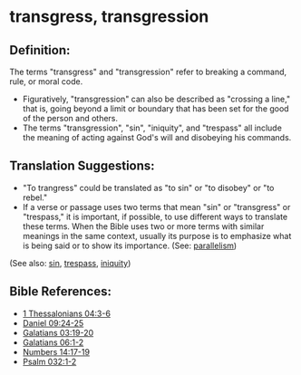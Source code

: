 # transgress, transgression #

## Definition: ##

The terms "transgress" and "transgression" refer to breaking a command, rule, or moral code.

* Figuratively, "transgression" can also be described as "crossing a line," that is, going beyond a limit or boundary that has been set for the good of the person and others.
* The terms "transgression", "sin", "iniquity", and "trespass" all include the meaning of acting against God's will and disobeying his commands.
 

## Translation Suggestions: ##

* "To trangress" could be translated as "to sin" or "to disobey" or "to rebel."
* If a verse or passage uses two terms that mean "sin" or "transgress" or "trespass," it is important, if possible, to use different ways to translate these terms. When the Bible uses two or more terms with similar meanings in the same context, usually its purpose is to emphasize what is being said or to show its importance.  (See: [parallelism](https://git.door43.org/Door43/en-ta-translate-vol2/src/master/content/figs_parallelism.md))​

(See also: [sin](../kt/sin.md), [trespass](../kt/trespass.md), [iniquity](../kt/iniquity.md))

## Bible References: ##

* [1 Thessalonians 04:3-6](https://door43.org/en/bible/notes/1th/04/03)
* [Daniel 09:24-25](https://door43.org/en/bible/notes/dan/09/24)
* [Galatians 03:19-20](https://door43.org/en/bible/notes/gal/03/19)
* [Galatians 06:1-2](https://door43.org/en/bible/notes/gal/06/01)
* [Numbers 14:17-19](https://door43.org/en/bible/notes/num/14/17)
* [Psalm 032:1-2](https://door43.org/en/bible/notes/psa/032/001)

